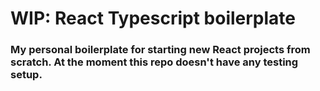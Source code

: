 # WIP: React Typescript boilerplate

### My personal boilerplate for starting new React projects from scratch. At the moment this repo doesn't have any testing setup.